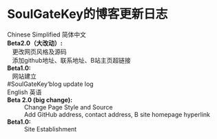 # SoulGateKey的博客更新日志  
Chinese Simplified 简体中文  
**Beta2.0（大改动）:**  
&nbsp;&nbsp;&nbsp;更改网页风格及源码  
&nbsp;&nbsp;&nbsp;添加github地址、联系地址、B站主页超链接  
**Beta1.0:**  
&nbsp;&nbsp;&nbsp;网站建立  
#SoulGateKey‘blog update log  
English  英语  
**Beta 2.0 (big change):**  
&nbsp;  &nbsp;  &nbsp;  &nbsp;  &nbsp;  Change Page Style and Source  
&nbsp;  &nbsp;  &nbsp;  &nbsp;  &nbsp;  Add GitHub address, contact address, B site homepage hyperlink  
**Beta1.0:**  
&nbsp;  &nbsp;  &nbsp;  &nbsp;  &nbsp;  Site Establishment  
